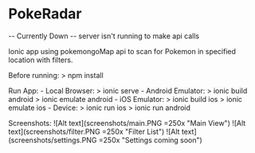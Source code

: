 # PokeRadar
-- Currently Down -- server isn't running to make api calls

Ionic app using pokemongoMap api to scan for Pokemon in specified location with filters.

Before running:
    > npm install

Run App:
	- Local Browser:
		> ionic serve
	- Android Emulator:
		> ionic build android
		> ionic emulate android
	- iOS Emulator:
		> ionic build ios
		> ionic emulate ios
	- Device:
		> ionic run ios
		> ionic run android

Screenshots:
![Alt text](screenshots/main.PNG =250x "Main View")
![Alt text](screenshots/filter.PNG =250x "Filter List")
![Alt text](screenshots/settings.PNG =250x "Settings coming soon")
